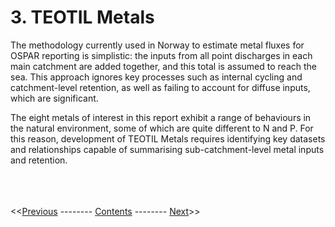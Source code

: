 # 3. TEOTIL Metals

The methodology currently used in Norway to estimate metal fluxes for OSPAR reporting is simplistic: the inputs from all point discharges in each main catchment are added together, and this total is assumed to reach the sea. This approach ignores key processes such as internal cycling and catchment-level retention, as well as failing to account for diffuse inputs, which are significant.

The eight metals of interest in this report exhibit a range of behaviours in the natural environment, some of which are quite different to N and P. For this reason, development of TEOTIL Metals requires identifying key datasets and relationships capable of summarising sub-catchment-level metal inputs and retention.

\
\
\
<<[Previous](02_teotil_model.html) -------- [Contents](00_intro_and_toc.html) -------- [Next](04_local_inputs.html)>>